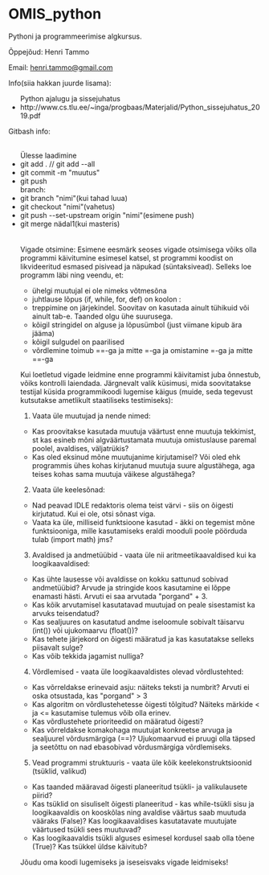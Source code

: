 # OMIS_python

Pythoni ja programmeerimise algkursus.

Õppejõud: Henri Tammo

Email: henri.tammo@gmail.com

Info(siia hakkan juurde lisama):
<ul>
	Python ajalugu ja sissejuhatus
	<li>http://www.cs.tlu.ee/~inga/progbaas/Materjalid/Python_sissejuhatus_2019.pdf</li>
</ul>

Gitbash info:
<br></br>
<ul>
Ülesse laadimine
	<li>git add . // git add --all</li>
	<li>git commit -m "muutus"</li>
	<li>git push</li>
branch:
  <li>git branch "nimi"(kui tahad luua)</li>
	<li>git checkout "nimi"(vahetus)</li>
	<li>git push --set-upstream origin "nimi"(esimene push)</li>
  <li>git merge nädal1(kui masteris)</li>
<br></br>
Vigade otsimine: 
Esimene eesmärk seoses vigade otsimisega võiks olla programmi käivitumine esimesel katsel, st programmi koodist on likvideeritud 
esmased pisivead ja näpukad (süntaksivead). Selleks loe programm läbi ning veendu, et:

- ühelgi muutujal ei ole nimeks võtmesõna
- juhtlause lõpus (if, while, for, def) on koolon :
- treppimine on järjekindel. Soovitav on kasutada ainult tühikuid või ainult tab-e. Taanded olgu ühe suurusega.
- kõigil stringidel on alguse ja lõpusümbol (just viimane kipub ära jääma)
- kõigil sulgudel on paarilised
- võrdlemine toimub ==-ga ja mitte =-ga ja omistamine =-ga ja mitte ==-ga

Kui loetletud vigade leidmine enne programmi käivitamist juba õnnestub, võiks kontrolli laiendada. 
Järgnevalt valik küsimusi, mida soovitatakse testijal küsida programmikoodi lugemise käigus 
(muide, seda tegevust kutsutakse ametlikult staatiliseks testimiseks):

1. Vaata üle muutujad ja nende nimed:
- Kas proovitakse kasutada muutuja väärtust enne muutuja tekkimist, st kas esineb mõni algväärtustamata 
muutuja omistuslause paremal poolel, avaldises, väljatrükis?
- Kas oled eksinud mõne muutujanime kirjutamisel? Või oled ehk programmis ühes kohas kirjutanud muutuja 
suure algustähega, aga teises kohas sama muutuja väikese algustähega?

2. Vaata üle keelesõnad:
- Nad peavad IDLE redaktoris olema teist värvi - siis on õigesti kirjutatud. Kui ei ole, otsi sõnast viga.
- Vaata ka üle, milliseid funktsioone kasutad - äkki on tegemist mõne funktsiooniga, mille kasutamiseks 
eraldi mooduli poole pöörduda tulab (import math) jms?

3. Avaldised ja andmetüübid - vaata üle nii aritmeetikaavaldised kui ka loogikaavaldised:
- Kas ühte lausesse või avaldisse on kokku sattunud sobivad andmetüübid? Arvude ja stringide koos kasutamine 
ei lõppe enamasti hästi. Arvuti ei saa arvutada "porgand" + 3.
- Kas kõik arvutamisel kasutatavad muutujad on peale sisestamist ka arvuks teisendatud?
- Kas sealjuures on kasutatud andme iseloomule sobivalt täisarvu (int()) või ujukomaarvu (float())?
- Kas tehete järjekord on õigesti määratud ja kas kasutatakse selleks piisavalt sulge?
- Kas võib tekkida jagamist nulliga?

4. Võrdlemised - vaata üle loogikaavaldistes olevad võrdlustehted:
- Kas võrreldakse erinevaid asju: näiteks teksti ja numbrit? Arvuti ei oska otsustada, kas "porgand" > 3
- Kas algoritm on võrdlustehetesse õigesti tõlgitud? Näiteks märkide < ja <= kasutamise tulemus võib olla erinev.
- Kas võrdlustehete prioriteedid on määratud õigesti?
- Kas võrreldakse komakohaga muutujat konkreetse arvuga ja sealjuurel võrdusmärgiga (==)? 
Ujukomaarvud ei pruugi olla täpsed ja seetõttu on nad ebasobivad võrdusmärgiga võrdlemiseks.

5. Vead programmi struktuuris - vaata üle kõik keelekonstruktsioonid (tsüklid, valikud)
- Kas taanded määravad õigesti planeeritud tsükli- ja valikulausete piirid?
- Kas tsüklid on sisuliselt õigesti planeeritud - kas while-tsükli sisu ja loogikaavaldis
on kooskõlas ning avaldise väärtus saab muutuda vääraks (False)? Kas loogikaavaldises kasutatavate muutujate 
väärtused tsükli sees muutuvad?
- Kas loogikaavaldis tsükli alguses esimesel kordusel saab olla tõene (True)? Kas tsükkel üldse käivitub?

Jõudu oma koodi lugemiseks ja iseseisvaks vigade leidmiseks!
